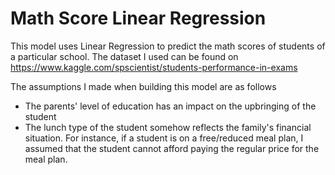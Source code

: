 # Math Score Linear Regression
This model uses Linear Regression to predict the math scores of students of a particular school.
The dataset I used can be found on https://www.kaggle.com/spscientist/students-performance-in-exams

The assumptions I made when building this model are as follows
  * The parents' level of education has an impact on the upbringing of the student
  * The lunch type of the student somehow reflects the family's financial situation. For instance, if a student is on a free/reduced meal plan, I assumed that the student cannot afford paying the regular price for the meal plan.
